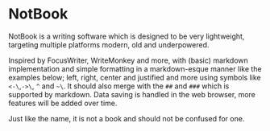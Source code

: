 # NotBook


NotBook is a writing software which is designed to be very lightweight, targeting multiple platforms modern, old and underpowered. 

Inspired by FocusWriter, WriteMonkey and more, with (basic) markdown implementation and simple formatting in a markdown-esque manner like the examples below;
left, right, center and justified and more using symbols like `<-\`,`->\`, `^` and `~\`. It should also merge with the `##` and `###` which is supported by markdown.
Data saving is handled in the web browser, more features will be added over time.

Just like the name, it is not a book and should not be confused for one. 
